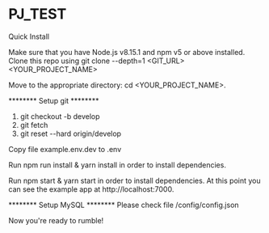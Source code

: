 # PJ_TEST

Quick Install

Make sure that you have Node.js v8.15.1 and npm v5 or above installed.
Clone this repo using git clone --depth=1 <GIT_URL> <YOUR_PROJECT_NAME>

Move to the appropriate directory: cd <YOUR_PROJECT_NAME>.

******** Setup git ********
1. git checkout -b develop
2. git fetch 
3. git reset --hard origin/develop

Copy file example.env.dev to .env

Run npm run install & yarn install in order to install dependencies.

Run npm start & yarn start in order to install dependencies.
At this point you can see the example app at http://localhost:7000.

******** Setup MySQL ********
Please check file /config/config.json

Now you're ready to rumble!